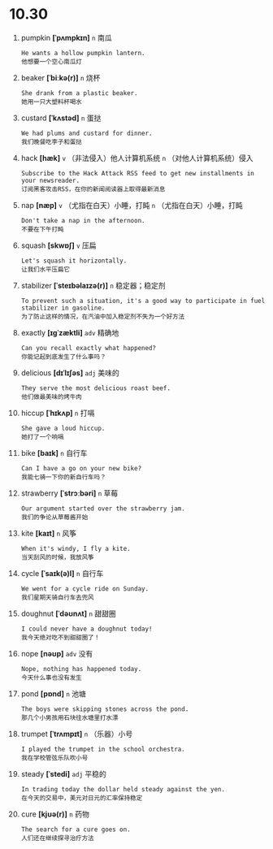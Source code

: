 # 10.30




1. pumpkin **[ˈpʌmpkɪn]** `n` 南瓜
    ```
    He wants a hollow pumpkin lantern.
    他想要一个空心南瓜灯
    ```

2. beaker **[ˈbiːkə(r)]** `n` 烧杯
    ```
    She drank from a plastic beaker.
    她用一只大塑料杯喝水
    ```

3. custard **[ˈkʌstəd]** `n` 蛋挞
    ```
    We had plums and custard for dinner.
    我们晚餐吃李子和蛋挞
    ```

4. hack **[hæk]** `v` （非法侵入）他人计算机系统 `n` （对他人计算机系统）侵入
    ```
    Subscribe to the Hack Attack RSS feed to get new installments in your newsreader.
    订阅黑客攻击RSS，在你的新闻阅读器上取得最新消息
    ```

5. nap **[næp]** `v` （尤指在白天）小睡，打盹 `n` （尤指在白天）小睡，打盹
    ```
    Don't take a nap in the afternoon.
    不要在下午打盹
    ```

6. squash **[skwɒʃ]** `v` 压扁
    ```
    Let's squash it horizontally.
    让我们水平压扁它
    ```

7. stabilizer **[ˈsteɪbəlaɪzə(r)]** `n` 稳定器；稳定剂
    ```
    To prevent such a situation, it's a good way to participate in fuel stabilizer in gasoline.
    为了防止这样的情况，在汽油中加入稳定剂不失为一个好方法
    ```

8. exactly **[ɪɡˈzæktli]** `adv` 精确地
    ```
    Can you recall exactly what happened?
    你能记起到底发生了什么事吗？
    ```

9. delicious **[dɪˈlɪʃəs]** `adj` 美味的
    ```
    They serve the most delicious roast beef.
    他们做最美味的烤牛肉
    ```

10. hiccup **[ˈhɪkʌp]** `n` 打嗝
    ```
    She gave a loud hiccup.
    她打了一个响嗝
    ```

11. bike **[baɪk]** `n` 自行车
    ```
    Can I have a go on your new bike?
    我能七骑一下你的新自行车吗？
    ```

12. strawberry **[ˈstrɔːbəri]** `n` 草莓
    ```
    Our argument started over the strawberry jam.
    我们的争论从草莓酱开始
    ```

13. kite **[kaɪt]** `n` 风筝
    ```
    When it's windy, I fly a kite.
    当天刮风的时候，我放风筝
    ```

14. cycle **[ˈsaɪk(ə)l]** `n` 自行车
    ```
    We went for a cycle ride on Sunday.
    我们星期天骑自行车去兜风
    ```

15. doughnut **[ˈdəʊnʌt]** `n` 甜甜圈
    ```
    I could never have a doughnut today!
    我今天绝对吃不到甜甜圈了！
    ```

16. nope **[nəʊp]** `adv` 没有
    ```
    Nope, nothing has happened today.
    今天什么事也没有发生
    ```

17. pond **[pɒnd]** `n` 池塘
    ```
    The boys were skipping stones across the pond.
    那几个小男孩用石块往水塘里打水漂
    ```

18. trumpet **[ˈtrʌmpɪt]** `n` （乐器）小号
    ```
    I played the trumpet in the school orchestra.
    我在学校管弦乐队吹小号
    ```

19. steady **[ˈstedi]** `adj` 平稳的
    ```
    In trading today the dollar held steady against the yen.
    在今天的交易中，美元对日元的汇率保持稳定
    ```

20. cure **[kjʊə(r)]** `n` 药物
    ```
    The search for a cure goes on.
    人们还在继续探寻治疗方法
    ```
